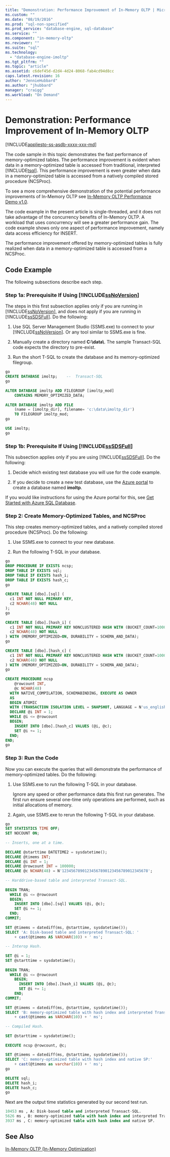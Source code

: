 ```yaml
---
title: "Demonstration: Performance Improvement of In-Memory OLTP | Microsoft Docs"
ms.custom: ""
ms.date: "08/19/2016"
ms.prod: "sql-non-specified"
ms.prod_service: "database-engine, sql-database"
ms.service: ""
ms.component: "in-memory-oltp"
ms.reviewer: ""
ms.suite: "sql"
ms.technology: 
  - "database-engine-imoltp"
ms.tgt_pltfrm: ""
ms.topic: "article"
ms.assetid: c6def45d-d2d4-4d24-8068-fab4cd94d8cc
caps.latest.revision: 16
author: "JennieHubbard"
ms.author: "jhubbard"
manager: "craigg"
ms.workload: "On Demand"
---
```

# Demonstration: Performance Improvement of In-Memory OLTP
[!INCLUDE[appliesto-ss-asdb-xxxx-xxx-md](../../includes/appliesto-ss-asdb-xxxx-xxx-md.md)]

  The code sample in this topic demonstrates the fast performance of memory-optimized tables. The performance improvement is evident when data in a memory-optimized table is accessed from traditional, interpreted [!INCLUDE[tsql](../../includes/tsql-md.md)]. This performance improvement is even greater when data in a memory-optimized table is accessed from a natively compiled stored procedure (NCSProc).  
 
To see a more comprehensive demonstration of the potential performance improvements of In-Memory OLTP see [In-Memory OLTP Performance Demo v1.0](https://github.com/Microsoft/sql-server-samples/releases/tag/in-memory-oltp-demo-v1.0). 
  
 The code example in the present article is single-threaded, and it does not take advantage of the concurrency benefits of In-Memory OLTP. A workload that uses concurrency will see a greater performance gain. The code example shows only one aspect of performance improvement, namely data access efficiency for INSERT.  
  
 The performance improvement offered by memory-optimized tables is fully realized when data in a memory-optimized table is accessed from a NCSProc.  
  
## Code Example  
 The following subsections describe each step.  
  
### Step 1a: Prerequisite If Using [!INCLUDE[ssNoVersion](../../includes/ssnoversion-md.md)]  
 The steps in this first subsection applies only if you are running in [!INCLUDE[ssNoVersion](../../includes/ssnoversion-md.md)], and does not apply if you are running in [!INCLUDE[ssSDSFull](../../includes/sssdsfull-md.md)]. Do the following:  
  
1.  Use SQL Server Management Studio (SSMS.exe) to connect to your [!INCLUDE[ssNoVersion](../../includes/ssnoversion-md.md)]. Or any tool similar to SSMS.exe is fine.  
  
2.  Manually create a directory named **C:\data\\**. The sample Transact-SQL code expects the directory to pre-exist.  
  
3.  Run the short T-SQL to create the database and its memory-optimized filegroup.  
  
```sql  
go  
CREATE DATABASE imoltp;    --  Transact-SQL  
go  
  
ALTER DATABASE imoltp ADD FILEGROUP [imoltp_mod]  
    CONTAINS MEMORY_OPTIMIZED_DATA;  
  
ALTER DATABASE imoltp ADD FILE  
    (name = [imoltp_dir], filename= 'c:\data\imoltp_dir')  
    TO FILEGROUP imoltp_mod;  
go  
  
USE imoltp;  
go  
```  
  
### Step 1b: Prerequisite If Using [!INCLUDE[ssSDSFull](../../includes/sssdsfull-md.md)]  
 This subsection applies only if you are using [!INCLUDE[ssSDSFull](../../includes/sssdsfull-md.md)]. Do the following:  
  
1.  Decide which existing test database you will use for the code example.  
  
2.  If you decide to create a new test database, use the [Azure portal](http://portal.azure.com) to create a database named **imoltp**.  
  
 If you would like instructions for using the Azure portal for this, see [Get Started with Azure SQL Database](http://azure.microsoft.com/documentation/articles/sql-database-get-started).  
  
### Step 2: Create Memory-Optimized Tables, and NCSProc  
 This step creates memory-optimized tables, and a natively compiled stored procedure (NCSProc). Do the following:  
  
1.  Use SSMS.exe to connect to your new database.  
  
2.  Run the following T-SQL in your database.  
  
```sql  
go  
DROP PROCEDURE IF EXISTS ncsp;  
DROP TABLE IF EXISTS sql;  
DROP TABLE IF EXISTS hash_i;  
DROP TABLE IF EXISTS hash_c;  
go  
  
CREATE TABLE [dbo].[sql] (  
  c1 INT NOT NULL PRIMARY KEY,  
  c2 NCHAR(48) NOT NULL  
);  
go  
  
CREATE TABLE [dbo].[hash_i] (  
  c1 INT NOT NULL PRIMARY KEY NONCLUSTERED HASH WITH (BUCKET_COUNT=1000000),  
  c2 NCHAR(48) NOT NULL  
) WITH (MEMORY_OPTIMIZED=ON, DURABILITY = SCHEMA_AND_DATA);  
go  
  
CREATE TABLE [dbo].[hash_c] (  
  c1 INT NOT NULL PRIMARY KEY NONCLUSTERED HASH WITH (BUCKET_COUNT=1000000),  
  c2 NCHAR(48) NOT NULL  
) WITH (MEMORY_OPTIMIZED=ON, DURABILITY = SCHEMA_AND_DATA);  
go  
  
CREATE PROCEDURE ncsp  
    @rowcount INT,  
    @c NCHAR(48)  
  WITH NATIVE_COMPILATION, SCHEMABINDING, EXECUTE AS OWNER  
  AS   
  BEGIN ATOMIC   
  WITH (TRANSACTION ISOLATION LEVEL = SNAPSHOT, LANGUAGE = N'us_english')  
  DECLARE @i INT = 1;  
  WHILE @i <= @rowcount  
  BEGIN;  
    INSERT INTO [dbo].[hash_c] VALUES (@i, @c);  
    SET @i += 1;  
  END;  
END;  
go  
```  
  
### Step 3: Run the Code  
 Now you can execute the queries that will demonstrate the performance of memory-optimized tables. Do the following:  
  
1.  Use SSMS.exe to run the following T-SQL in your database.  
  
     Ignore any speed or other performance data this first run generates. The first run ensure several one-time only operations are performed, such as initial allocations of memory.  
  
2.  Again, use SSMS.exe to rerun the following T-SQL in your database.  
  
```sql  
go  
SET STATISTICS TIME OFF;  
SET NOCOUNT ON;  
  
-- Inserts, one at a time.  
  
DECLARE @starttime DATETIME2 = sysdatetime();  
DECLARE @timems INT;  
DECLARE @i INT = 1;  
DECLARE @rowcount INT = 100000;  
DECLARE @c NCHAR(48) = N'12345678901234567890123456789012345678';  
  
-- Harddrive-based table and interpreted Transact-SQL.  
  
BEGIN TRAN;  
  WHILE @i <= @rowcount  
  BEGIN;  
    INSERT INTO [dbo].[sql] VALUES (@i, @c);  
    SET @i += 1;  
  END;  
COMMIT;  
  
SET @timems = datediff(ms, @starttime, sysdatetime());  
SELECT 'A: Disk-based table and interpreted Transact-SQL: '  
    + cast(@timems AS VARCHAR(10)) + ' ms';  
  
-- Interop Hash.  
  
SET @i = 1;  
SET @starttime = sysdatetime();  
  
BEGIN TRAN;  
  WHILE @i <= @rowcount  
    BEGIN;  
      INSERT INTO [dbo].[hash_i] VALUES (@i, @c);  
      SET @i += 1;  
    END;  
COMMIT;  
  
SET @timems = datediff(ms, @starttime, sysdatetime());  
SELECT 'B: memory-optimized table with hash index and interpreted Transact-SQL: '  
    + cast(@timems as VARCHAR(10)) + ' ms';  
  
-- Compiled Hash.  
  
SET @starttime = sysdatetime();  
  
EXECUTE ncsp @rowcount, @c;  
  
SET @timems = datediff(ms, @starttime, sysdatetime());  
SELECT 'C: memory-optimized table with hash index and native SP:'  
    + cast(@timems as varchar(10)) + ' ms';  
go  
  
DELETE sql;  
DELETE hash_i;  
DELETE hash_c;  
go  
```  
  
 Next are the output time statistics generated by our second test run.  
  
```sql  
10453 ms , A: Disk-based table and interpreted Transact-SQL.  
5626 ms , B: memory-optimized table with hash index and interpreted Transact-SQL.  
3937 ms , C: memory-optimized table with hash index and native SP.  
```  
  
## See Also  
 [In-Memory OLTP &#40;In-Memory Optimization&#41;](../../relational-databases/in-memory-oltp/in-memory-oltp-in-memory-optimization.md)  
  
  
